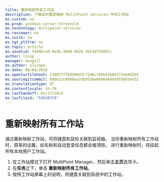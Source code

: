 ```yaml
---
title: 重新映射所有工作站
description: 了解如何重新映射 MultiPoint Services 中的工作站
ms.custom: na
ms.prod: windows-server-threshold
ms.technology: multipoint-services
ms.reviewer: na
ms.suite: na
ms.tgt_pltfrm: na
ms.topic: article
ms.assetid: 5460bced-9a3b-4660-9d20-3b14df509dfc
author: lizap
manager: dongill
ms.author: elizapo
ms.date: 08/04/2016
ms.openlocfilehash: 13887fffb499697c7286cf09b558b6373e6403b5
ms.sourcegitcommit: 0d0b32c8986ba7db9536e0b8648d4ddf9b03e452
ms.translationtype: HT
ms.contentlocale: zh-CN
ms.lasthandoff: 04/17/2019
ms.locfileid: "59828378"
---
```

# <a name="remap-all-stations"></a>重新映射所有工作站
通过重新映射工作站，可将键盘和鼠标关联到监视器。 当你重新映射所有工作站时，原来的设置，如名称和自动登录信息都会被清除。 进行重新映射时，将挂起所有本地用户工作站。  
  
1.  在工作站模式下打开 MultiPoint Manager，然后单击**主页**选项卡。  
2.  在**任务**之下，单击 **重新映射所有工作站**。  
3. 按照工作站屏幕上的说明，将键盘关联到系统中的工作站。
